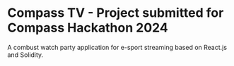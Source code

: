 # Compass TV - Project submitted for Compass Hackathon 2024

A combust watch party application for e-sport streaming based on React.js and Solidity.
